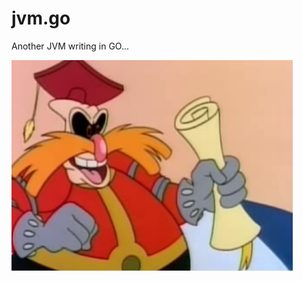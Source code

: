 # jvm.go
Another JVM writing in GO...

![jvm.go Logo](https://raw.githubusercontent.com/zxh0/jvm.go/master/jvmgo.png)
